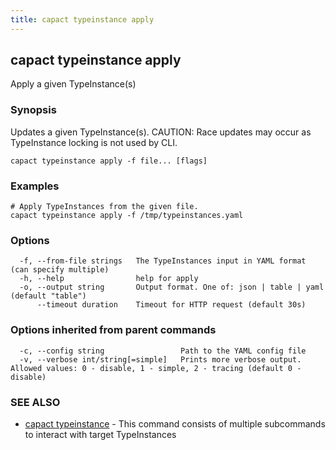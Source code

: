 ```yaml
---
title: capact typeinstance apply
---
```


## capact typeinstance apply

Apply a given TypeInstance(s)

### Synopsis

Updates a given TypeInstance(s).
CAUTION: Race updates may occur as TypeInstance locking is not used by CLI.


```
capact typeinstance apply -f file... [flags]
```

### Examples

```
# Apply TypeInstances from the given file.
capact typeinstance apply -f /tmp/typeinstances.yaml

```

### Options

```
  -f, --from-file strings   The TypeInstances input in YAML format (can specify multiple)
  -h, --help                help for apply
  -o, --output string       Output format. One of: json | table | yaml (default "table")
      --timeout duration    Timeout for HTTP request (default 30s)
```

### Options inherited from parent commands

```
  -c, --config string                 Path to the YAML config file
  -v, --verbose int/string[=simple]   Prints more verbose output. Allowed values: 0 - disable, 1 - simple, 2 - tracing (default 0 - disable)
```

### SEE ALSO

* [capact typeinstance](capact_typeinstance.md)	 - This command consists of multiple subcommands to interact with target TypeInstances

